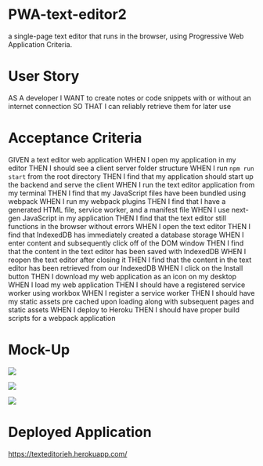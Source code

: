 # PWA-text-editor2
a single-page text editor that runs in the browser, using Progressive Web Application Criteria.

# User Story
AS A developer
I WANT to create notes or code snippets with or without an internet connection
SO THAT I can reliably retrieve them for later use

# Acceptance Criteria
GIVEN a text editor web application
WHEN I open my application in my editor
THEN I should see a client server folder structure
WHEN I run `npm run start` from the root directory
THEN I find that my application should start up the backend and serve the client
WHEN I run the text editor application from my terminal
THEN I find that my JavaScript files have been bundled using webpack
WHEN I run my webpack plugins
THEN I find that I have a generated HTML file, service worker, and a manifest file
WHEN I use next-gen JavaScript in my application
THEN I find that the text editor still functions in the browser without errors
WHEN I open the text editor
THEN I find that IndexedDB has immediately created a database storage
WHEN I enter content and subsequently click off of the DOM window
THEN I find that the content in the text editor has been saved with IndexedDB
WHEN I reopen the text editor after closing it
THEN I find that the content in the text editor has been retrieved from our IndexedDB
WHEN I click on the Install button
THEN I download my web application as an icon on my desktop
WHEN I load my web application
THEN I should have a registered service worker using workbox
WHEN I register a service worker
THEN I should have my static assets pre cached upon loading along with subsequent pages and static assets
WHEN I deploy to Heroku
THEN I should have proper build scripts for a webpack application

# Mock-Up
![](Assets/Screen%20Shot%202023-03-07%20at%2011.08.48%20PM.png)

![](Assets/Screen%20Shot%202023-03-07%20at%2011.08.09%20PM.png)

![](https://user-images.githubusercontent.com/114713151/228526339-cb6f5715-59f7-4240-8f0a-71f7cec0d8d1.png)

# Deployed Application

https://texteditorjeh.herokuapp.com/